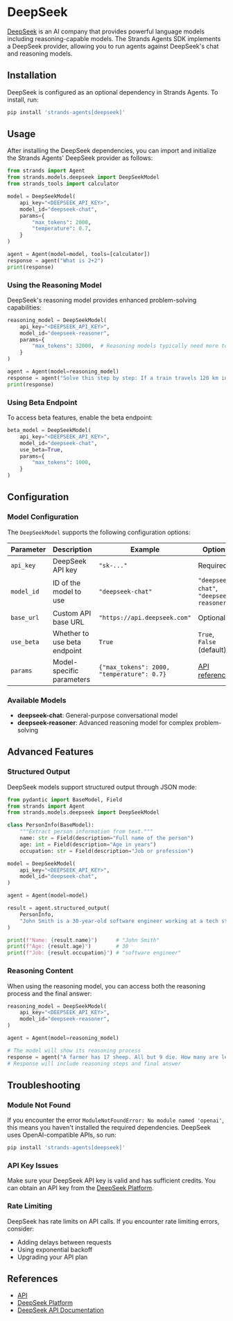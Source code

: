 # DeepSeek

[DeepSeek](https://platform.deepseek.com/) is an AI company that provides powerful language models including reasoning-capable models. The Strands Agents SDK implements a DeepSeek provider, allowing you to run agents against DeepSeek's chat and reasoning models.

## Installation

DeepSeek is configured as an optional dependency in Strands Agents. To install, run:

```bash
pip install 'strands-agents[deepseek]'
```

## Usage

After installing the DeepSeek dependencies, you can import and initialize the Strands Agents' DeepSeek provider as follows:

```python
from strands import Agent
from strands.models.deepseek import DeepSeekModel
from strands_tools import calculator

model = DeepSeekModel(
    api_key="<DEEPSEEK_API_KEY>",
    model_id="deepseek-chat",
    params={
        "max_tokens": 2000,
        "temperature": 0.7,
    }
)

agent = Agent(model=model, tools=[calculator])
response = agent("What is 2+2")
print(response)
```

### Using the Reasoning Model

DeepSeek's reasoning model provides enhanced problem-solving capabilities:

```python
reasoning_model = DeepSeekModel(
    api_key="<DEEPSEEK_API_KEY>",
    model_id="deepseek-reasoner",
    params={
        "max_tokens": 32000,  # Reasoning models typically need more tokens
    }
)

agent = Agent(model=reasoning_model)
response = agent("Solve this step by step: If a train travels 120 km in 2 hours, and then 180 km in the next 3 hours, what is its average speed for the entire journey?")
print(response)
```

### Using Beta Endpoint

To access beta features, enable the beta endpoint:

```python
beta_model = DeepSeekModel(
    api_key="<DEEPSEEK_API_KEY>",
    model_id="deepseek-chat",
    use_beta=True,
    params={
        "max_tokens": 1000,
    }
)
```

## Configuration

### Model Configuration

The `DeepSeekModel` supports the following configuration options:

| Parameter | Description | Example | Options |
|-----------|-------------|---------|---------|
| `api_key` | DeepSeek API key | `"sk-..."` | Required |
| `model_id` | ID of the model to use | `"deepseek-chat"` | `"deepseek-chat"`, `"deepseek-reasoner"` |
| `base_url` | Custom API base URL | `"https://api.deepseek.com"` | Optional |
| `use_beta` | Whether to use beta endpoint | `True` | `True`, `False` (default) |
| `params` | Model-specific parameters | `{"max_tokens": 2000, "temperature": 0.7}` | [API reference](https://platform.deepseek.com/api-docs/) |

### Available Models

- **deepseek-chat**: General-purpose conversational model
- **deepseek-reasoner**: Advanced reasoning model for complex problem-solving

## Advanced Features

### Structured Output

DeepSeek models support structured output through JSON mode:

```python
from pydantic import BaseModel, Field
from strands import Agent
from strands.models.deepseek import DeepSeekModel

class PersonInfo(BaseModel):
    """Extract person information from text."""
    name: str = Field(description="Full name of the person")
    age: int = Field(description="Age in years")
    occupation: str = Field(description="Job or profession")

model = DeepSeekModel(
    api_key="<DEEPSEEK_API_KEY>",
    model_id="deepseek-chat",
)

agent = Agent(model=model)

result = agent.structured_output(
    PersonInfo,
    "John Smith is a 30-year-old software engineer working at a tech startup."
)

print(f"Name: {result.name}")      # "John Smith"
print(f"Age: {result.age}")        # 30
print(f"Job: {result.occupation}") # "software engineer"
```

### Reasoning Content

When using the reasoning model, you can access both the reasoning process and the final answer:

```python
reasoning_model = DeepSeekModel(
    api_key="<DEEPSEEK_API_KEY>",
    model_id="deepseek-reasoner",
)

agent = Agent(model=reasoning_model)

# The model will show its reasoning process
response = agent("A farmer has 17 sheep. All but 9 die. How many are left?")
# Response will include reasoning steps and final answer
```

## Troubleshooting

### Module Not Found

If you encounter the error `ModuleNotFoundError: No module named 'openai'`, this means you haven't installed the required dependencies. DeepSeek uses OpenAI-compatible APIs, so run:

```bash
pip install 'strands-agents[deepseek]'
```

### API Key Issues

Make sure your DeepSeek API key is valid and has sufficient credits. You can obtain an API key from the [DeepSeek Platform](https://platform.deepseek.com/).

### Rate Limiting

DeepSeek has rate limits on API calls. If you encounter rate limiting errors, consider:
- Adding delays between requests
- Using exponential backoff
- Upgrading your API plan

## References

- [API](../../../api-reference/models.md)
- [DeepSeek Platform](https://platform.deepseek.com/)
- [DeepSeek API Documentation](https://platform.deepseek.com/api-docs/)